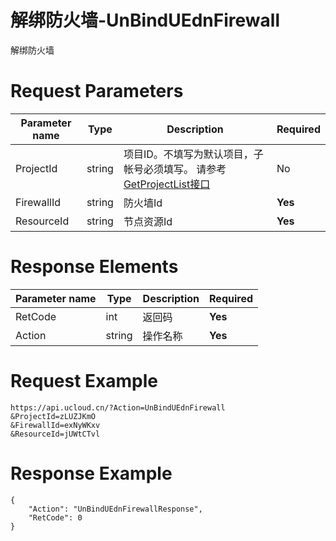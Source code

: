 # 解绑防火墙-UnBindUEdnFirewall

解绑防火墙

# Request Parameters
|Parameter name|Type|Description|Required|
|---|---|---|---|
|ProjectId|string|项目ID。不填写为默认项目，子帐号必须填写。 请参考[GetProjectList接口](api/summary/get_project_list)|No|
|FirewallId|string|防火墙Id|**Yes**|
|ResourceId|string|节点资源Id|**Yes**|

# Response Elements
|Parameter name|Type|Description|Required|
|---|---|---|---|
|RetCode|int|返回码|**Yes**|
|Action|string|操作名称|**Yes**|

# Request Example
```
https://api.ucloud.cn/?Action=UnBindUEdnFirewall
&ProjectId=zLUZJKmO
&FirewallId=exNyWKxv
&ResourceId=jUWtCTvl
```

# Response Example
```
{
    "Action": "UnBindUEdnFirewallResponse", 
    "RetCode": 0
}
```

